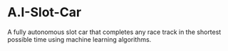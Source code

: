 # A.I-Slot-Car
A fully autonomous slot car that completes any race track in the shortest possible time using machine learning algorithms.
